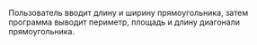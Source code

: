 Пользователь вводит длину и ширину прямоугольника, затем программа выводит периметр, площадь и длину диагонали прямоугольника.
